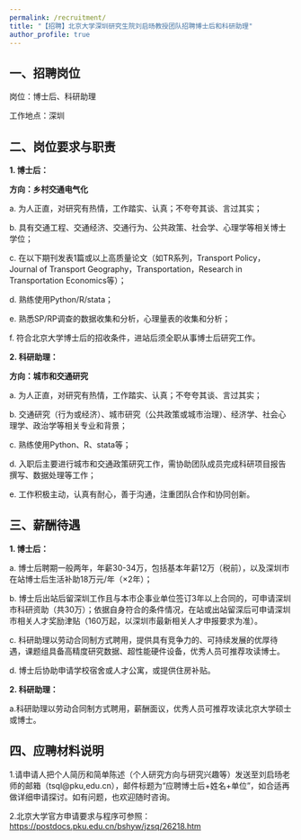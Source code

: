 ```yaml
---
permalink: /recruitment/
title: "【招聘】北京大学深圳研究生院刘启旸教授团队招聘博士后和科研助理"
author_profile: true
---
```




## 一、招聘岗位
岗位：博士后、科研助理

工作地点：深圳

## 二、岗位要求与职责
**1. 博士后：**
       
**方向：乡村交通电气化**
       
a. 为人正直，对研究有热情，工作踏实、认真；不夸夸其谈、言过其实；

b. 具有交通工程、交通经济、交通行为、公共政策、社会学、心理学等相关博士学位；

c. 在以下期刊发表1篇或以上高质量论文（如TR系列，Transport Policy，Journal of Transport Geography，Transportation，Research in Transportation Economics等）；

d. 熟练使用Python/R/stata；

e. 熟悉SP/RP调查的数据收集和分析，心理量表的收集和分析；

f. 符合北京大学博士后的招收条件，进站后须全职从事博士后研究工作。

**2. 科研助理：**

**方向：城市和交通研究**

a. 为人正直，对研究有热情，工作踏实、认真；不夸夸其谈、言过其实；

b. 交通研究（行为或经济）、城市研究（公共政策或城市治理）、经济学、社会心理学、政治学等相关专业和背景；

c. 熟练使用Python、R、stata等；

d. 入职后主要进行城市和交通政策研究工作，需协助团队成员完成科研项目报告撰写、数据处理等工作；

e. 工作积极主动，认真有耐心，善于沟通，注重团队合作和协同创新。

## 三、薪酬待遇

**1. 博士后：**

a. 博士后聘期一般两年，年薪30-34万，包括基本年薪12万（税前），以及深圳市在站博士后生活补助18万元/年（×2年）；

b. 博士后出站后留深圳工作且与本市企事业单位签订3年以上合同的，可申请深圳市科研资助（共30万）；依据自身符合的条件情况，在站或出站留深后可申请深圳市相关人才奖励津贴（160万起，以深圳市最新相关人才申报要求为准）。

c. 科研助理以劳动合同制方式聘用，提供具有竞争力的、可持续发展的优厚待遇，课题组具备高精度研究数据、超性能硬件设备，优秀人员可推荐攻读博士。

d. 博士后协助申请学校宿舍或人才公寓，或提供住房补贴。

**2. 科研助理：**

a.科研助理以劳动合同制方式聘用，薪酬面议，优秀人员可推荐攻读北京大学硕士或博士。

## 四、应聘材料说明

1.请申请人把个人简历和简单陈述（个人研究方向与研究兴趣等）发送至刘启旸老师的邮箱（tsql@pku,edu.cn），邮件标题为“应聘博士后+姓名+单位”，如合适再做详细申请探讨。如有问题，也欢迎随时咨询。

2.北京大学官方申请要求与程序可参照：https://postdocs.pku.edu.cn/bshyw/jzsq/26218.htm

